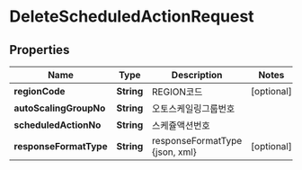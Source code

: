 
# DeleteScheduledActionRequest

## Properties
Name | Type | Description | Notes
------------ | ------------- | ------------- | -------------
**regionCode** | **String** | REGION코드 |  [optional]
**autoScalingGroupNo** | **String** | 오토스케일링그룹번호 | 
**scheduledActionNo** | **String** | 스케쥴액션번호 | 
**responseFormatType** | **String** | responseFormatType {json, xml} |  [optional]



